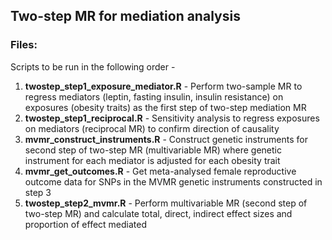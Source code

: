 ## Two-step MR for mediation analysis

### Files:

Scripts to be run in the following order - 
1. **twostep_step1_exposure_mediator.R** - Perform two-sample MR to regress mediators (leptin, fasting insulin, insulin resistance) on exposures (obesity traits) as the first step of two-step mediation MR
2. **twostep_step1_reciprocal.R** - Sensitivity analysis to regress exposures on mediators (reciprocal MR) to confirm direction of causality
3. **mvmr_construct_instruments.R** - Construct genetic instruments for second step of two-step MR (multivariable MR) where genetic instrument for each mediator is adjusted for each obesity trait
4. **mvmr_get_outcomes.R** - Get meta-analysed female reproductive outcome data for SNPs in the MVMR genetic instruments constructed in step 3
5. **twostep_step2_mvmr.R** - Perform multivariable MR (second step of two-step MR) and calculate total, direct, indirect effect sizes and proportion of effect mediated 
